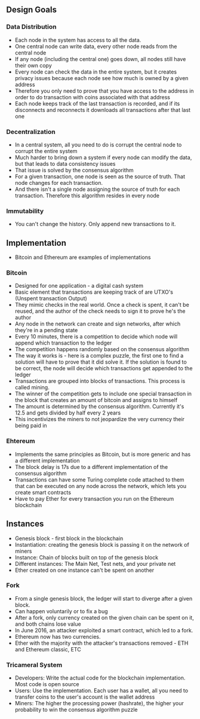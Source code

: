 
## Design Goals

### Data Distribution
* Each node in the system has access to all the data.
* One central node can write data, every other node reads from the central node
* If any node (including the central one) goes down, all nodes still have their own copy
* Every node can check the data in the entire system, but it creates privacy issues because each node see how much is owned by a given address
* Therefore you only need to prove that you have access to the address in order to do transaction with coins associated with that address
* Each node keeps track of the last transaction is recorded, and if its disconnects and reconnects it downloads all transactions after that last one

### Decentralization
* In a central system, all you need to do is corrupt the central node to corrupt the entire system
* Much harder to bring down a system if every node can modify the data, but that leads to data consistency issues
* That issue is solved by the consensus algorithm
* For a given transaction, one node is seen as the source of truth. That node changes for each transaction.
* And there isn't a single node assigning the source of truth for each transaction. Therefore this algorithm resides in every node

### Immutability
* You can't change the history. Only append new transactions to it.

## Implementation
* Bitcoin and Ethereum are examples of implementations

### Bitcoin
* Designed for one application - a digital cash system
* Basic element that transactions are keeping track of are UTXO's (Unspent transaction Output)
* They mimic checks in the real world. Once a check is spent, it can't be reused, and the author of the check needs to sign it to prove he's the author
* Any node in the network can create and sign networks, after which they're in a pending state
* Every 10 minutes, there is a competition to decide which node will append which transaction to the ledger 
* The competition happens randomly based on the consensus algorithm 
* The way it works is - here is a complex puzzle, the first one to find a solution will have to prove that it did solve it. If the solution is found to be correct, the node will decide which transactions get appended to the ledger
* Transactions are grouped into blocks of transactions. This process is called mining.
* The winner of the competition gets to include one special transaction in the block that creates an amount of bitcoin and assigns to himself
* The amount is determined by the consensus algorithm. Currently it's 12.5 and gets divided by half every 2 years
* This incentivizes the miners to not jeopardize the very currency their being paid in

### Ehtereum
* Implements the same principles as Bitcoin, but is more generic and has a different implementation
* The block delay is 17s due to a different implementation of the consensus algorithm
* Transactions can have some Turing complete code attached to them that can be executed on any node across the network, which lets you create smart contracts
* Have to pay Ether for every transaction you run on the Ethereum blockchain

## Instances
* Genesis block - first block in the blockchain
* Instantiation: creating the genesis block is passing it on the network of miners
* Instance: Chain of blocks built on top of the genesis block
* Different instances: The Main Net, Test nets, and your private net
* Ether created on one instance can't be spent on another

### Fork
* From a single genesis block, the ledger will start to diverge after a given block.
* Can happen voluntarily or to fix a bug
* After a fork, only currency created on the given chain can be spent on it, and both chains lose value
* In June 2016, an attacker exploited a smart contract, which led to a fork. 
* Ethereum now has two currencies. 
* Ether with the majority with the attacker's transactions removed - ETH and Ethereum classic, ETC

### Tricameral System
* Developers: Write the actual code for the blockchain implementation. Most code is open source
* Users: Use the implementation. Each user has a wallet, all you need to transfer coins to the user's account is the wallet address
* Miners: The higher the processing power (hashrate), the higher your probability to win the consensus algorithm puzzle 
